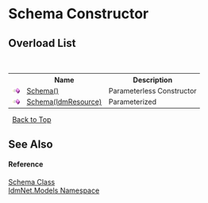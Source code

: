 # Schema Constructor 
 


## Overload List
&nbsp;<table><tr><th></th><th>Name</th><th>Description</th></tr><tr><td>![Public method](media/pubmethod.gif "Public method")</td><td><a href="M_IdmNet_Models_Schema__ctor">Schema()</a></td><td>
Parameterless Constructor</td></tr><tr><td>![Public method](media/pubmethod.gif "Public method")</td><td><a href="M_IdmNet_Models_Schema__ctor_1">Schema(IdmResource)</a></td><td>
Parameterized</td></tr></table>&nbsp;
<a href="#schema-constructor">Back to Top</a>

## See Also


#### Reference
<a href="T_IdmNet_Models_Schema">Schema Class</a><br /><a href="N_IdmNet_Models">IdmNet.Models Namespace</a><br />